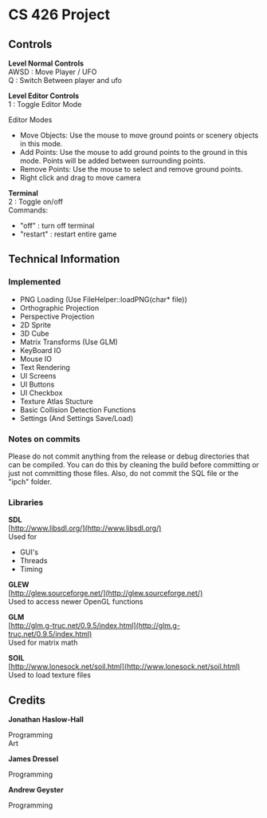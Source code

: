 CS 426 Project
==============


Controls
--------

**Level Normal Controls**  
AWSD : Move Player / UFO  
Q : Switch Between player and ufo   

**Level Editor Controls**  
1 : Toggle Editor Mode  

Editor Modes  
- Move Objects: Use the mouse to move ground points or scenery objects in this mode.  
- Add Points: Use the mouse to add ground points to the ground in this mode. Points will be added between surrounding points.  
- Remove Points: Use the mouse to select and remove ground points.  
- Right click and drag to move camera 

**Terminal**  
2 : Toggle on/off  
Commands:  
- "off" : turn off terminal 
- "restart" : restart entire game  

Technical Information
---------------------

### Implemented  

* PNG Loading (Use FileHelper::loadPNG(char* file))
* Orthographic Projection 
* Perspective Projection
* 2D Sprite
* 3D Cube
* Matrix Transforms (Use GLM) 
* KeyBoard IO
* Mouse IO
* Text Rendering 
* UI Screens
* UI Buttons 
* UI Checkbox
* Texture Atlas Stucture
* Basic Collision Detection Functions 
* Settings (And Settings Save/Load) 

### Notes on commits

Please do not commit anything from the release or debug directories that can be compiled. You can do this by cleaning the build before committing or just not committing those files. Also, do not commit the SQL file or the "ipch" folder.

### Libraries

**SDL**  
[http://www.libsdl.org/](http://www.libsdl.org/)  
Used for 
- GUI's   
- Threads  
- Timing  

**GLEW**   
[http://glew.sourceforge.net/](http://glew.sourceforge.net/)  
Used to access newer OpenGL functions
 
**GLM**  
[http://glm.g-truc.net/0.9.5/index.html](http://glm.g-truc.net/0.9.5/index.html)  
Used for matrix math

**SOIL**  
[http://www.lonesock.net/soil.html](http://www.lonesock.net/soil.html)  
Used to load texture files 

Credits
-------

**Jonathan Haslow-Hall**  

Programming   
Art  

**James Dressel**  

Programming  

**Andrew Geyster**  

Programming  


